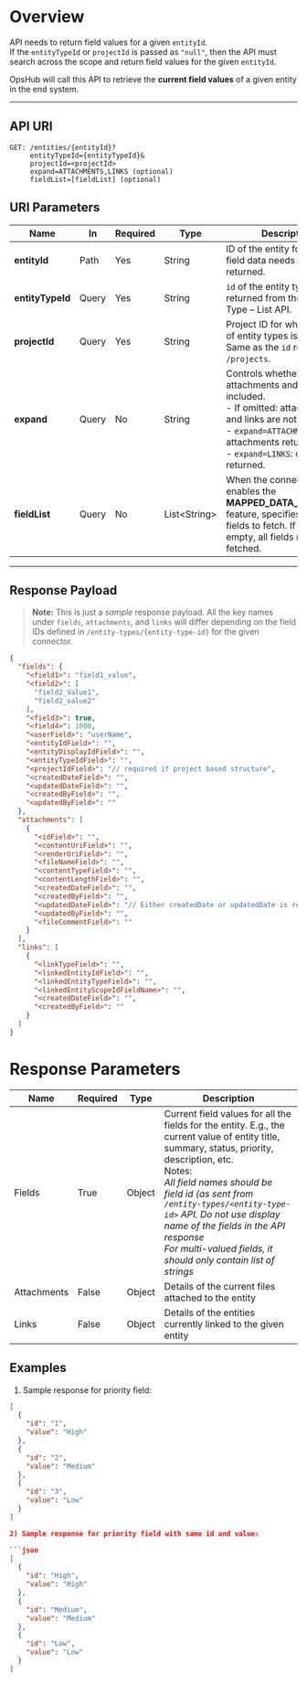 # Overview

API needs to return field values for a given `entityId`.  
If the `entityTypeId` or `projectId` is passed as `"null"`, then the API must search across the scope and return field values for the given `entityId`.  

OpsHub will call this API to retrieve the **current field values** of a given entity in the end system.

---

## API URI

```http
GET: /entities/{entityId}?
     entityTypeId={entityTypeId}&
     projectId=<projectId>
     expand=ATTACHMENTS,LINKS (optional)
     fieldList=[fieldList] (optional)
```

## URI Parameters

| Name          | In     | Required | Type         | Description |
|---------------|--------|----------|--------------|-------------|
| **entityId**  | Path   | Yes      | String       | ID of the entity for which the field data needs to be returned. |
| **entityTypeId** | Query | Yes      | String       | `id` of the entity type returned from the Entity Type – List API. |
| **projectId** | Query  | Yes      | String       | Project ID for which the list of entity types is available. Same as the `id` returned by `/projects`. |
| **expand**    | Query  | No       | String       | Controls whether attachments and/or links are included.<br>- If omitted: attachments and links are not loaded.<br>- `expand=ATTACHMENTS`: only attachments returned.<br>- `expand=LINKS`: only links returned. |
| **fieldList** | Query  | No       | List\<String\> | When the connector enables the **MAPPED_DATA_RETRIEVAL** feature, specifies the list of fields to fetch. If omitted or empty, all fields must be fetched. |

---

## Response Payload

> **Note:** This is just a *sample* response payload. All the key names under `fields`, `attachments`, and `links` will differ depending on the field IDs defined in `/entity-types/{entity-type-id}` for the given connector.

```json
{
  "fields": {
    "<field1>": "field1_value",
    "<field2>": [
      "field2_Value1",
      "field2_value2"
    ],
    "<field3>": true,
    "<field4>": 1000,
    "<userField>": "userName",
    "<entityIdField>": "",
    "<entityDisplayIdField>": "",
    "<entityTypeIdField>": "",
    "<projectIdField>": "// required if project based structure",
    "<createdDateField>": "",
    "<updatedDateField>": "",
    "<createdByField>": "",
    "<updatedByField>": ""
  },
  "attachments": [
    {
      "<idField>": "",
      "<contentUriField>": "",
      "<renderUriField>": "",
      "<fileNameField>": "",
      "<contentTypeField>": "",
      "<contentLengthField>": "",
      "<createdDateField>": "",
      "<createdByField>": "",
      "<updatedDateField>": "// Either createdDate or updatedDate is required",
      "<updatedByField>": "",
      "<fileCommentField>": ""
    }
  ],
  "links": [
    {
      "<linkTypeField>": "",
      "<linkedEntityIdField>": "",
      "<linkedEntityTypeField>": "",
      "<linkedEntityScopeIdFieldName>": "",
      "<createdDateField>": "",
      "<createdByField>": ""
    }
  ]
}
```
# Response Parameters

| **Name**      | **Required** | **Type** | **Description** |
|---------------|--------------|----------|-----------------|
| Fields        | True         | Object   | Current field values for all the fields for the entity. E.g., the current value of entity title, summary, status, priority, description, etc.<br>Notes:<br>*All field names should be field id (as sent from `/entity-types/<entity-type-id>` API. Do not use display name of the fields in the API response*<br>*For multi-valued fields, it should only contain list of strings* |
| Attachments   | False        | Object   | Details of the current files attached to the entity |
| Links         | False        | Object   | Details of the entities currently linked to the given entity |

## Examples

1) Sample response for priority field:  
```json
[
  {
    "id": "1",
    "value": "High"
  },
  {
    "id": "2",
    "value": "Medium"
  },
  {
    "id": "3",
    "value": "Low"
  }
]

2) Sample response for priority field with same id and value:

```json
[
  {
    "id": "High",
    "value": "High"
  },
  {
    "id": "Medium",
    "value": "Medium"
  },
  {
    "id": "Low",
    "value": "Low"
  }
]
```
